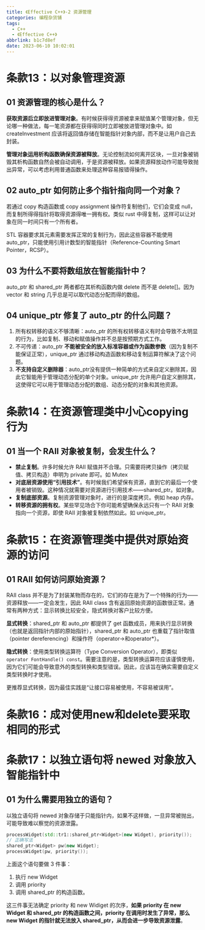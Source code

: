 ```yaml
---
title: 《Effective C++》-2 资源管理
categories: 编程杂货铺
tags:
  - C++
  - 《Effective C++》
abbrlink: b1c7d8ef
date: 2023-06-10 10:02:01
---
```


# 条款13：以对象管理资源

## 01 资源管理的核心是什么？

**获取资源后立即放进管理对象**。有时候获得得资源被拿来赋值某个管理对象，但无论哪一种做法，每一笔资源都在获得得同时立即被放进管理对象中。如 createInvestment 应该将返回值存储在智能指针对象内部，而不是让用户自己去封装。

**管理对象运用析构函数确保资源被释放**。无论控制流如何离开区块，一旦对象被销毁其析构函数自然会被自动调用，于是资源被释放。如果资源释放动作可能导致抛出异常，可以考虑利用普通函数来处理这种容易报错得操作。

## 02 auto_ptr 如何防止多个指针指向同一个对象？

若通过 copy 构造函数或 copy assignment 操作符复制他们，它们会变成 null，而复制所得得指针将取得资源得唯一拥有权。类似 rust 中得复制，这样可以让对象在同一时间只有一个所有者。

STL 容器要求其元素需要发挥正常的复制行为，因此这些容器不能使用 auto_ptr，只能使用引用计数型的智能指针（Reference-Counting Smart Pointer，RCSP）。

## 03 为什么不要将数组放在智能指针中？

auto_ptr 和 shared_ptr 两者都在其析构函数内做 delete 而不是 delete[]。因为 vector 和 string 几乎总是可以取代动态分配而得的数组。

## 04 unique_ptr 修复了 auto_ptr 的什么问题？

1. 所有权转移的语义不够清晰：auto_ptr 的所有权转移语义有时会导致不太明显的行为，比如复制、移动和赋值操作并不总是按预期方式工作。
2. 不可传递：auto_ptr **不能被安全的放入标准容器或作为函数参数**（因为复制不能保证正常），unique_ptr 通过移动构造函数和移动复制运算符解决了这个问题。
3. **不支持自定义删除器**：auto_ptr没有提供一种简单的方式来自定义删除其，因此它智能用于管理动态分配的单个对象。unique_ptr 允许用户自定义删除其，这使得它可以用于管理动态分配的数组、动态分配的对象和其他资源。

# 条款14：在资源管理类中小心copying行为

## 01 当一个 RAII 对象被复制，会发生什么？

- **禁止复制**。许多时候允许 RAII 赋值并不合理。只需要将拷贝操作（拷贝赋值、拷贝构造）申明为 private 即可。如 Mutex
- **对底层资源使用“引用技术”**。有时候我们希望保有资源，直到它的最后一个使用者被销毁。这种情况就需要对资源进行引用技术——shared_ptr。如对象。
- **复制底部资源**。复制资源管理对象时，进行的是深度拷贝。例如 heap 内存。
- **转移资源的拥有权**。某些罕见场合下你可能希望确保永远只有一个 RAII 对象指向一个资源，即使 RAII 对象被复制依然如此。如 unique_ptr。

# 条款15：在资源管理类中提供对原始资源的访问

## 01 RAII 如何访问原始资源？

RAII class 并不是为了封装某物而存在的，它们的存在是为了一个特殊的行为——资源释放——一定会发生，因此 RAII class 含有返回原始资源的函数很正常。通常有两种方式：显示转换比较安全，隐式转换对客户比较方便。

**显式转换**：shared_ptr 和 auto_ptr 都提供了 get 函数成员，用来执行显示转换（也就是返回指针内部的原始指针），shared_ptr 和 auto_ptr 也重载了指针取值（pointer dereferencing）和操作符（operator->和operator*）。

**隐式转换**：使用类型转换运算符（Type Conversion Operator），即类似`operator FontHandle() const`。需要注意的是，类型转换运算符应该谨慎使用，因为它们可能会导致意外的类型转换和类型错误。因此，应该旨在确实需要自定义类型转换时才使用。

更推荐显式转换，因为最佳实践是“让接口容易被使用，不容易被误用”。

# 条款16：成对使用new和delete要采取相同的形式

# 条款17：以独立语句将 newed 对象放入智能指针中

## 01 为什么需要用独立的语句？

以独立语句将 newed 对象存储于只能指针内，如果不这样做，一旦异常被抛出，可能导致难以察觉的资源泄露。

```c++
processWidget(std::tr1::shared_ptr<Widget>(new Widget), priority());
// 正确写法
shared_ptr<Widget> pw(new Widget);
processWidget(pw, priority());
```

上面这个语句要做 3 件事：

1. 执行 new Widget
2. 调用 priority
3. 调用 shared_ptr 的构造函数。

这三件事无法确定 priority 和 new Widiget 的次序，**如果 priority 在 new Widget 和 shared_ptr 的构造函数之间，priority 在调用时发生了异常，那么 new Widget 的指针就无法放入 shared_ptr，从而会进一步导致资源泄露**。

